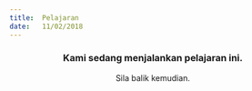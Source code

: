 ```yaml
---
title:  Pelajaran
date:   11/02/2018
---
```


### <center>Kami sedang menjalankan pelajaran ini.</center>
<center>Sila balik kemudian.</center>
